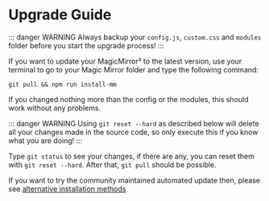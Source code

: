 # Upgrade Guide

::: danger WARNING
Always backup your `config.js`, `custom.css` and `modules`
folder before you start the upgrade process!
:::

If you want to update your MagicMirror² to the latest version, use your terminal
to go to your Magic Mirror folder and type the following command:

```shell
git pull && npm run install-mm
```

If you changed nothing more than the config or the modules, this should work
without any problems.

::: danger WARNING
Using `git reset --hard` as described below will delete all
your changes made in the source code, so only execute this if you know what you
are doing!
:::

Type `git status` to see your changes, if there are any, you can reset them with
`git reset --hard`. After that, `git pull` should be possible.

If you want to try the community maintained automated update then, please see
[alternative installation methods](installation.md#alternative-installation-methods)
